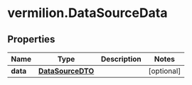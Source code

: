 # vermilion.DataSourceData

## Properties

Name | Type | Description | Notes
------------ | ------------- | ------------- | -------------
**data** | [**DataSourceDTO**](DataSourceDTO.md) |  | [optional] 



